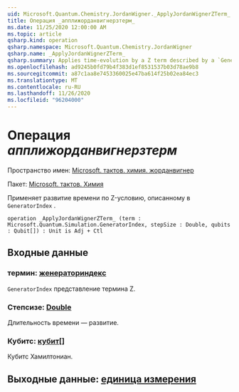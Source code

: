 ```yaml
---
uid: Microsoft.Quantum.Chemistry.JordanWigner._ApplyJordanWignerZTerm_
title: Операция _апплижорданвигнерзтерм_
ms.date: 11/25/2020 12:00:00 AM
ms.topic: article
qsharp.kind: operation
qsharp.namespace: Microsoft.Quantum.Chemistry.JordanWigner
qsharp.name: _ApplyJordanWignerZTerm_
qsharp.summary: Applies time-evolution by a Z term described by a `GeneratorIndex`.
ms.openlocfilehash: ad9245b0fd79b4f383d1ef8531537b03d78ae9b8
ms.sourcegitcommit: a87c1aa8e7453360025e47ba614f25b02ea84ec3
ms.translationtype: MT
ms.contentlocale: ru-RU
ms.lasthandoff: 11/26/2020
ms.locfileid: "96204000"
---
```

# <a name="_applyjordanwignerzterm_-operation"></a>Операция _апплижорданвигнерзтерм_

Пространство имен: [Microsoft. тактов. химия. жорданвигнер](xref:Microsoft.Quantum.Chemistry.JordanWigner)

Пакет: [Microsoft. тактов. Химия](https://nuget.org/packages/Microsoft.Quantum.Chemistry)


Применяет развитие времени по Z-условию, описанному в `GeneratorIndex` .

```qsharp
operation _ApplyJordanWignerZTerm_ (term : Microsoft.Quantum.Simulation.GeneratorIndex, stepSize : Double, qubits : Qubit[]) : Unit is Adj + Ctl
```


## <a name="input"></a>Входные данные

### <a name="term--generatorindex"></a>термин: [женераториндекс](xref:Microsoft.Quantum.Simulation.GeneratorIndex)

`GeneratorIndex` представление термина Z.


### <a name="stepsize--double"></a>Степсизе: [Double](xref:microsoft.quantum.lang-ref.double)

Длительность времени — развитие.


### <a name="qubits--qubit"></a>Кубитс: [кубит](xref:microsoft.quantum.lang-ref.qubit)[]

Кубитс Хамилтониан.



## <a name="output--unit"></a>Выходные данные: [единица измерения](xref:microsoft.quantum.lang-ref.unit)

